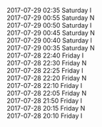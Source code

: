 2017-07-29 02:35 Saturday  I  
2017-07-29 00:55 Saturday  N  
2017-07-29 00:50 Saturday  I  
2017-07-29 00:45 Saturday  N  
2017-07-29 00:40 Saturday  I  
2017-07-29 00:35 Saturday  N  
2017-07-28 22:40 Friday  I  
2017-07-28 22:30 Friday  N  
2017-07-28 22:25 Friday  I  
2017-07-28 22:20 Friday  N  
2017-07-28 22:10 Friday  I  
2017-07-28 22:05 Friday  N  
2017-07-28 21:50 Friday  I  
2017-07-28 20:15 Friday  N  
2017-07-28 20:10 Friday  I  
